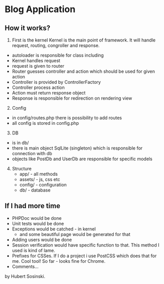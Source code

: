 Blog Application
================

How it works?
-------------
1. First is the kernel
Kernel is the main point of framework. It will handle request, routing, congroller and response.

* autoloader is responsible for class including
* Kernel handles request
* request is given to router
* Router guesses controller and action which should be used for given action
* Controller is provided by ControllerFactory 
* Controller process action
* Action must return response object
* Response is responsible for redirection on rendering view


2. Config
* in config/routes.php there is possibility to add routes
* all config is stored in config.php

3. DB
* is in db/ 
* there is main object SqlLite (singleton) which is responsible for connection with db
* objects like PostDb and UserDb are responsible for specific models

4. Structure
    * app/ - all methods
    * assets/ - js, css etc
    * config/ - configuration
    * db/ - database

If I had more time
------------------
* PHPDoc would be done
* Unit tests would be done
* Exceptions would be catched - in kernel
    * and some beautiful page would be generated for that
* Adding users would be done
* Session verification would have specific function to that. This method I used is kind of lame.
* Prefixes for CSSes. If I do a project i use PostCSS which does that for me. Cool tool! So far - looks fine for Chrome.
* Comments...


 by Hubert Sosinski. 
